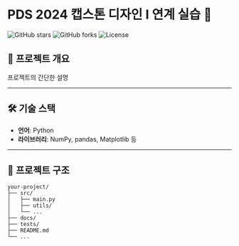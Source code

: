 # **PDS 2024 캡스톤 디자인 I 연계 실습** 🚀

![GitHub stars](https://img.shields.io/github/stars/your-username/your-repo?style=flat-square)
![GitHub forks](https://img.shields.io/github/forks/your-username/your-repo?style=flat-square)
![License](https://img.shields.io/github/license/your-username/your-repo?style=flat-square)

## 📖 **프로젝트 개요**
프로젝트의 간단한 설명

---

## 🛠 **기술 스택**
- **언어**: Python
- **라이브러리**: NumPy, pandas, Matplotlib 등

---

## 📂 **프로젝트 구조**
```plaintext
your-project/
├── src/
│   ├── main.py
│   ├── utils/
│   └── ...
├── docs/
├── tests/
├── README.md
└── ...
